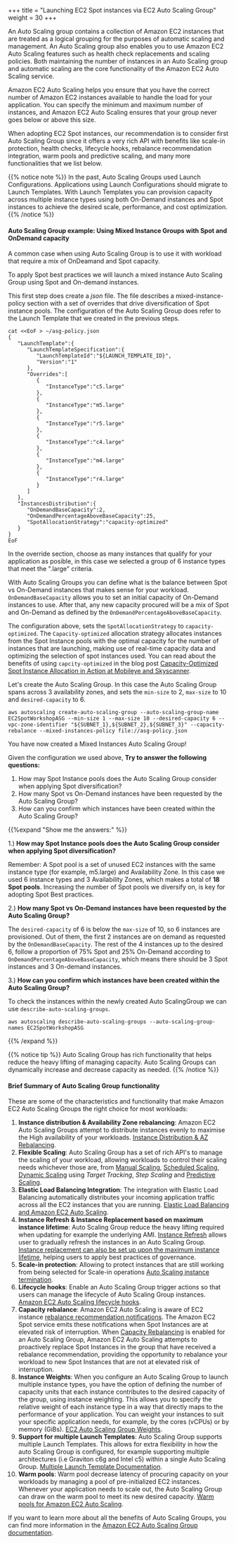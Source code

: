 +++
title = "Launching EC2 Spot instances via EC2 Auto Scaling Group"
weight = 30
+++

An Auto Scaling group contains a collection of Amazon EC2 instances that are treated as a logical grouping for the purposes of automatic scaling and management. An Auto Scaling group also enables you to use Amazon EC2 Auto Scaling features such as health check replacements and scaling policies. Both maintaining the number of instances in an Auto Scaling group and automatic scaling are the core functionality of the Amazon EC2 Auto Scaling service.


Amazon EC2 Auto Scaling helps you ensure that you have the correct number of Amazon EC2 instances available to handle the load for your application. You can specify the minimum and maximum number of instances, and Amazon EC2 Auto Scaling ensures that your group never goes below or above this size.

When adopting EC2 Spot instances, our recommendation is to consider first Auto Scaling Group since it offers a very rich API with benefits like scale-in protection, health checks, lifecycle hooks, rebalance recommendation integration, warm pools and predictive scaling, and many more functionalities that we list below.

{{% notice note %}}
In the past, Auto Scaling Groups used Launch Configurations. Applications using Launch Configurations should migrate to Launch Templates. With Launch Templates you can provision capacity across multiple instance types using both On-Demand instances and Spot instances to achieve the desired scale, performance, and cost optimization.
{{% /notice %}}

#### Auto Scaling Group example: Using Mixed Instance Groups with Spot and OnDemand capacity

A common case when using Auto Scaling Group is to use it with workload that require a mix
of OnDeamand and Spot capacity. 

To apply Spot best practices we will launch a mixed instance Auto Scaling Group using Spot and On-demand instances. 

This first step does create a *json* file. The file describes a mixed-instance-policy section with a set of overrides that drive diversification of Spot instance pools. The configuration of the Auto Scaling Group does refer to the Launch Template that we created in the previous steps.

```
cat <<EoF > ~/asg-policy.json
{
   "LaunchTemplate":{
      "LaunchTemplateSpecification":{
         "LaunchTemplateId":"${LAUNCH_TEMPLATE_ID}",
         "Version":"1"
      },
      "Overrides":[
         {
            "InstanceType":"c5.large"
         },
         {
            "InstanceType":"m5.large"
         },
         {
            "InstanceType":"r5.large"
         },
         {
            "InstanceType":"c4.large"
         },
         {
            "InstanceType":"m4.large"
         },
         {
            "InstanceType":"r4.large"
         }
      ]
   },
   "InstancesDistribution":{
      "OnDemandBaseCapacity":2,
      "OnDemandPercentageAboveBaseCapacity":25,
      "SpotAllocationStrategy":"capacity-optimized"
   }
}
EoF
```

In the override section, choose as many instances that qualify for your application as posible, in this case we selected a group of 6 instance types that meet the ".large" criteria.

With Auto Scaling Groups you can define what is the balance between Spot vs On-Demand instances that makes sense for your workload. `OnDemandBaseCapacity` allows you to set an initial capacity of On-Demand instances to use. After that, any new capacity procured will be a mix of Spot and On-Demand as defined by the `OnDemandPercentageAboveBaseCapacity`.

The configuration above, sets the `SpotAllocationStrategy` to `capacity-optimized`. The `Capacity-optimized` allocation strategy allocates instances from the Spot Instance pools with the optimal capacity for the number of instances that are launching, making use of real-time capacity data and optimizing the selection of spot instances used. You can read about the benefits of using `capcity-optimized` in the blog post [Capacity-Optimized Spot Instance Allocation in Action at Mobileye and Skyscanner](https://aws.amazon.com/blogs/aws/capacity-optimized-spot-instance-allocation-in-action-at-mobileye-and-skyscanner/).

Let's create the Auto Scaling Group. In this case the Auto Scaling Group spans across 3 availability zones, and sets the `min-size` to 2, `max-size` to 10 and `desired-capacity` to 6.

```
aws autoscaling create-auto-scaling-group --auto-scaling-group-name EC2SpotWorkshopASG --min-size 1 --max-size 10 --desired-capacity 6 --vpc-zone-identifier "${SUBNET_1},${SUBNET_2},${SUBNET_3}" --capacity-rebalance --mixed-instances-policy file://asg-policy.json
```

You have now created a Mixed Instances Auto Scaling Group!

Given the configuration we used above, **Try to answer the following questions:**

1. How may Spot Instance pools does the Auto Scaling Group consider when applying Spot
diversification?
2. How many Spot vs On-Demand instances have been requested by the Auto Scaling Group?
3. How can you confirm which instances have been created within the Auto Scaling Group?

{{%expand "Show me the answers:" %}}

1.) **How may Spot Instance pools does the Auto Scaling Group consider when applying Spot
diversification?**

Remember: A Spot pool is a set of unused EC2 instances with the same instance type (for example, m5.large) and Availability Zone. In this case we used 6 instance types and 3 Availability Zones, which makes a total of **18 Spot pools**. Increasing the number of Spot pools we diversify on, is key for adopting Spot Best practices.

2.) **How many Spot vs On-Demand instances have been requested by the Auto Scaling Group?**

The `desired-capacity` of 6 is below the `max-size` of 10, so 6 instances are provisioned.
Out of them, the first 2 instances are on demand as requested by the `OnDemandBaseCapacity`.
The rest of the 4 instances up to the desired 6, follow a proportion of 75% Spot and 25% On-Demand according to `OnDemandPercentageAboveBaseCapacity`, which means there should be 3 Spot instances and 3 On-demand instances.

3.) **How can you confirm which instances have been created within the Auto Scaling Group?**

To check the instances within the newly created Auto ScalingGroup we can use `describe-auto-scaling-groups`.

```
aws autoscaling describe-auto-scaling-groups --auto-scaling-group-names EC2SpotWorkshopASG
```

{{% /expand %}}

{{% notice tip %}}
Auto Scaling Group has rich functionality that helps reduce the heavy lifting of managing capacity. Auto Scaling Groups can dynamically increase and decrease capacity as needed.
{{% /notice %}}


#### Brief Summary of Auto Scaling Group functionality
These are some of the characteristics and functionality that make Amazon EC2 Auto Scaling Groups the right choice for most workloads:

1. **Instance distribution & Availability Zone rebalancing**: Amazon EC2 Auto Scaling Groups attempt to distribute instances evenly to maximise the High availability of your workloads.
[Instance Distribution & AZ Rebalancing](https://docs.aws.amazon.com/autoscaling/ec2/userguide/auto-scaling-benefits.html#AutoScalingBehavior.Rebalancing).
1. **Flexible Scaling**: Auto Scaling Group has a set of rich API's to manage the scaling of your workload, allowing workloads to control their scaling needs whichever those are, from [Manual Scaling](https://docs.aws.amazon.com/autoscaling/ec2/userguide/as-manual-scaling.html), [Scheduled Scaling](https://docs.aws.amazon.com/autoscaling/ec2/userguide/schedule_time.html), [Dynamic Scaling](https://docs.aws.amazon.com/autoscaling/ec2/userguide/as-scale-based-on-demand.html) using *Target Tracking*, *Step Scaling* and [Predictive Scaling](https://docs.aws.amazon.com/autoscaling/ec2/userguide/ec2-auto-scaling-predictive-scaling.html).
1. **Elastic Load Balancing Integration**: The integration with Elastic Load Balancing automatically distributes your incoming application traffic across all the EC2 instances that you are running. [Elastic Load Balancing and Amazon EC2 Auto Scaling](https://docs.aws.amazon.com/autoscaling/ec2/userguide/autoscaling-load-balancer.html).
1. **Instance Refresh & Instance Replacement based on maximum instance lifetime**: Auto Scaling Group reduce the heavy lifting required when updating for example the underlying AMI. [Instance Refresh](https://docs.aws.amazon.com/autoscaling/ec2/userguide/asg-instance-refresh.html) allows user to gradually refresh the instances in an Auto Scaling Group. [Instance replacement can also be set up upon the maximum instance lifetime](https://docs.aws.amazon.com/autoscaling/ec2/userguide/asg-max-instance-lifetime.html), helping users to apply best practices of governance.
1. **Scale-in protection**: Allowing to protect instances that are still working from being selected for Scale-in operations [Auto Scaling instance termination](https://docs.aws.amazon.com/autoscaling/ec2/userguide/as-instance-termination.html).
1. **Lifecycle hooks**: Enable an Auto Scaling Group trigger actions so that users can manage the lifecycle of Auto Scaling Group instances. [Amazon EC2 Auto Scaling lifecycle hooks](https://docs.aws.amazon.com/autoscaling/ec2/userguide/lifecycle-hooks.html).
1. **Capacity rebalance**: Amazon EC2 Auto Scaling is aware of EC2 instance [rebalance recommendation notifications](https://docs.aws.amazon.com/AWSEC2/latest/UserGuide/rebalance-recommendations.html). The Amazon EC2 Spot service emits these notifications when Spot Instances are at elevated risk of interruption. When [Capacity Rebalancing](https://docs.aws.amazon.com/autoscaling/ec2/userguide/capacity-rebalance.html) is enabled for an Auto Scaling Group, Amazon EC2 Auto Scaling attempts to proactively replace Spot Instances in the group that have received a rebalance recommendation, providing the opportunity to rebalance your workload to new Spot Instances that are not at elevated risk of interruption.
1. **Instance Weights**: When you configure an Auto Scaling Group to launch multiple instance types, you have the option of defining the number of capacity units that each instance contributes to the desired capacity of the group, using instance weighting. This allows you to specify the relative weight of each instance type in a way that directly maps to the performance of your application. You can weight your instances to suit your specific application needs, for example, by the cores (vCPUs) or by memory (GiBs). [EC2 Auto Scaling Group Weights](https://docs.aws.amazon.com/autoscaling/ec2/userguide/asg-instance-weighting.html).
1. **Support for multiple Launch Templates**: Auto Scaling Group supports multiple Launch Templates. This allows for extra flexibility in how the auto Scaling Group is configured, for example supporting multiple architectures (i.e Graviton c6g and Intel c5) within a single Auto Scaling Group. [Multiple Launch Template Documentation](https://docs.aws.amazon.com/autoscaling/ec2/userguide/asg-launch-template-overrides.html).
1. **Warm pools**: Warm pool decrease latency of procuring capacity on your workloads by managing a pool of pre-initialized EC2 instances. Whenever your application needs to scale out, the Auto Scaling Group can draw on the warm pool to meet its new desired capacity. [Warm pools for Amazon EC2 Auto Scaling](https://docs.aws.amazon.com/autoscaling/ec2/userguide/ec2-auto-scaling-warm-pools.html).

If you want to learn more about all the benefits of Auto Scaling Groups, you can find more information in the [Amazon EC2 Auto Scaling Group documentation](https://docs.aws.amazon.com/autoscaling/ec2/userguide/what-is-amazon-ec2-auto-scaling.html).

